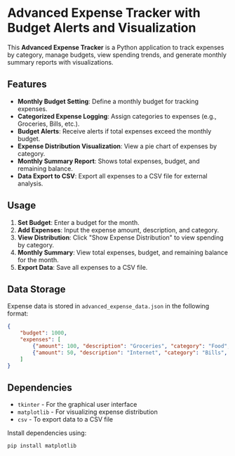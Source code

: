 # Advanced Expense Tracker with Budget Alerts and Visualization

This **Advanced Expense Tracker** is a Python application to track expenses by category, manage budgets, view spending trends, and generate monthly summary reports with visualizations.

## Features

- **Monthly Budget Setting**: Define a monthly budget for tracking expenses.
- **Categorized Expense Logging**: Assign categories to expenses (e.g., Groceries, Bills, etc.).
- **Budget Alerts**: Receive alerts if total expenses exceed the monthly budget.
- **Expense Distribution Visualization**: View a pie chart of expenses by category.
- **Monthly Summary Report**: Shows total expenses, budget, and remaining balance.
- **Data Export to CSV**: Export all expenses to a CSV file for external analysis.


## Usage

1. **Set Budget**: Enter a budget for the month.
2. **Add Expenses**: Input the expense amount, description, and category.
3. **View Distribution**: Click "Show Expense Distribution" to view spending by category.
4. **Monthly Summary**: View total expenses, budget, and remaining balance for the month.
5. **Export Data**: Save all expenses to a CSV file.

## Data Storage

Expense data is stored in `advanced_expense_data.json` in the following format:

```json
{
    "budget": 1000,
    "expenses": [
        {"amount": 100, "description": "Groceries", "category": "Food", "date": "2024-10-05"},
        {"amount": 50, "description": "Internet", "category": "Bills", "date": "2024-10-06"}
    ]
}
```

## Dependencies

- `tkinter` - For the graphical user interface
- `matplotlib` - For visualizing expense distribution
- `csv` - To export data to a CSV file

Install dependencies using:

```bash
pip install matplotlib
```
